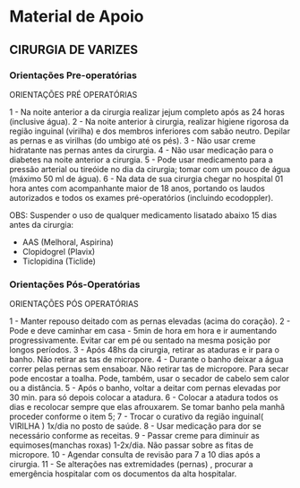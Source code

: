 # Material de Apoio

## CIRURGIA DE VARIZES

### Orientações Pre-operatórias

ORIENTAÇÕES PRÉ OPERATÓRIAS

1 - Na noite anterior a da cirurgia realizar jejum completo após as 24 horas (inclusive água).
2 - Na noite anterior à cirurgia, realizar higiene rigorosa da região inguinal (virilha) e dos membros inferiores com sabão neutro. Depilar as pernas e as virilhas (do umbigo até os pés).
3 - Não usar creme hidratante nas pernas antes da cirurgia.
4 - Não usar medicação para o diabetes na noite anterior a cirurgia.
5 - Pode usar medicamento para a pressão arterial ou tireóide no dia da cirurgia; tomar com um pouco de água (máximo 50 ml de água).
6 - Na data de sua cirurgia chegar no hospital 01 hora antes com acompanhante maior de 18 anos, portando os laudos autorizados e todos os exames pré-operatórios (incluindo ecodoppler).

OBS: Suspender o uso de qualquer medicamento lisatado abaixo 15 dias antes da cirurgia:
  - AAS (Melhoral, Aspirina)
  - Clopidogrel (Plavix)
  - Ticlopidina (Ticlide)

### Orientações Pós-Operatórias

ORIENTAÇÕES PÓS OPERATÓRIAS

1 - Manter repouso deitado com as pernas elevadas (acima do coração).
2 - Pode e deve caminhar em casa - 5min de hora em hora e ir aumentando progressivamente. Evitar car em pé ou sentado na mesma posição por longos períodos.
3 - Após 48hs da cirurgia, retirar as ataduras e ir para o banho. Não retirar as tas de micropore.
4 - Durante o banho deixar a água correr pelas pernas sem ensaboar. Não retirar tas de micropore. Para secar pode encostar a toalha. Pode, também, usar o secador de cabelo sem calor ou a distância.
5 - Após o banho, voltar a deitar com pernas elevadas por 30 min. para só depois colocar a atadura.
6 - Colocar a atadura todos os dias e recolocar sempre que elas afrouxarem. Se tomar banho pela manhã proceder conforme o item 5;
7 - Trocar o curativo da região inguinal( VIRILHA ) 1x/dia no posto de saúde.
8 - Usar medicação para dor se necessário conforme as receitas.
9 - Passar creme para diminuir as equimoses(manchas roxas) 1-2x/dia. Não passar sobre as fitas de micropore.
10 - Agendar consulta de revisão para 7 a 10 dias após a cirurgia.
11 - Se alterações nas extremidades (pernas) , procurar a emergência hospitalar com os documentos da alta hospitalar.
